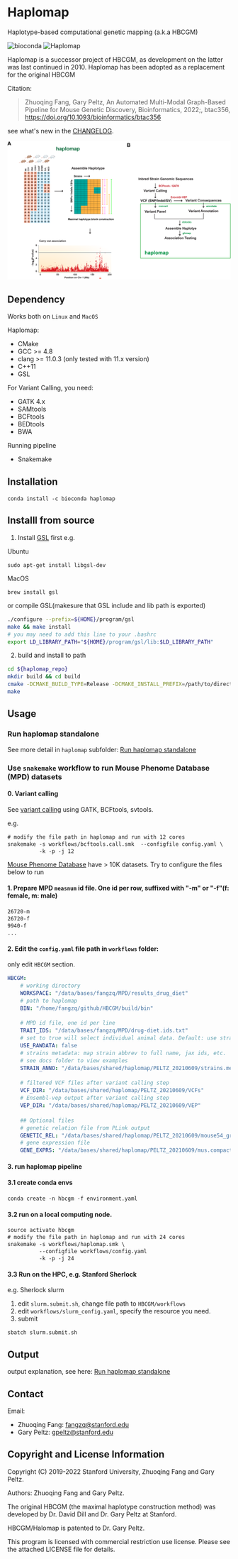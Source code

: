 
# Haplomap 
Haplotype-based computational genetic mapping (a.k.a HBCGM)

![bioconda](https://img.shields.io/conda/vn/bioconda/haplomap.svg?style=plastic)
![Haplomap](https://github.com/zqfang/haplomap/workflows/Haplomap/badge.svg)


Haplomap is a successor project of HBCGM, as development on the latter was last continued in 2010. Haplomap has been adopted as a replacement for the original HBCGM 

Citation:

> Zhuoqing Fang, Gary Peltz, An Automated Multi-Modal Graph-Based Pipeline for Mouse Genetic Discovery, Bioinformatics, 2022;, btac356, https://doi.org/10.1093/bioinformatics/btac356


see what's new  in the [CHANGELOG](./haplomap/CHANGELOG.md).

![HBCGM](./docs/haplomap.png)

## Dependency 
Works both on `Linux` and `MacOS`

Haplomap:
* CMake
* GCC >= 4.8
* clang >= 11.0.3 (only tested with 11.x version)
* C++11
* GSL

For Variant Calling, you need:
* GATK 4.x
* SAMtools
* BCFtools
* BEDtools
* BWA

Running pipeline
* Snakemake


## Installation

```shell
conda install -c bioconda haplomap
```

## Installl from source
1. Install [GSL](https://www.gnu.org/software/software.html) first 
e.g.

Ubuntu
```shell
sudo apt-get install libgsl-dev
```

MacOS
```shell
brew install gsl
```


or compile GSL(makesure that GSL include and lib path is exported)
```bash
./configure --prefix=${HOME}/program/gsl
make && make install
# you may need to add this line to your .bashrc 
export LD_LIBRARY_PATH="${HOME}/program/gsl/lib:$LD_LIBRARY_PATH"
```

2. build and install to path

```bash
cd ${haplomap_repo}
mkdir build && cd build
cmake -DCMAKE_BUILD_TYPE=Release -DCMAKE_INSTALL_PREFIX=/path/to/directory/bin ..
make
```


## Usage  

### Run haplomap standalone
See more detail in ``haplomap`` subfolder: [Run haplomap standalone](haplomap/README.md)

### Use `snakemake` workflow to run Mouse Phenome Database (MPD) datasets

#### 0. Variant calling

See [variant calling](./workflows/README.md) using GATK, BCFtools, svtools.

e.g.
```shell
# modify the file path in haplomap and run with 12 cores
snakemake -s workflows/bcftools.call.smk  --configfile config.yaml \
          -k -p -j 12   
```

[Mouse Phenome Database](https://phenome.jax.org/) have > 10K datasets. Try to configure the files below to run
#### 1. Prepare MPD `measnum` id file. One id per row, suffixed with "-m" or "-f"(f: female, m: male)
```
26720-m
26720-f
9940-f
...
```

#### 2. Edit the `config.yaml` file path in `workflows` folder:

only edit `HBCGM` section.
```yaml
HBCGM:
    # working directory
    WORKSPACE: "/data/bases/fangzq/MPD/results_drug_diet"
    # path to haplomap
    BIN: "/home/fangzq/github/HBCGM/build/bin"
    
    # MPD id file, one id per line 
    TRAIT_IDS: "/data/bases/fangzq/MPD/drug-diet.ids.txt"
    # set to true will select individual animal data. Default: use strain means.   
    USE_RAWDATA: false 
    # strains metadata: map strain abbrev to full name, jax ids, etc. 
    # see docs folder to view examples
    STRAIN_ANNO: "/data/bases/shared/haplomap/PELTZ_20210609/strains.metadata.csv"
    
    # filtered VCF files after variant calling step 
    VCF_DIR: "/data/bases/shared/haplomap/PELTZ_20210609/VCFs"
    # Ensembl-vep output after variant calling step
    VEP_DIR: "/data/bases/shared/haplomap/PELTZ_20210609/VEP"

    ## Optional files
    # genetic relation file from PLink output
    GENETIC_REL: "/data/bases/shared/haplomap/PELTZ_20210609/mouse54_grm.rel"
    # gene expression file 
    GENE_EXPRS: "/data/bases/shared/haplomap/PELTZ_20210609/mus.compact.exprs.txt"
```

#### 3. run haplomap pipeline

#### 3.1 create conda envs
```shell
conda create -n hbcgm -f environment.yaml
```

#### 3.2 run on a local computing node.

```shell
source activate hbcgm
# modify the file path in haplomap and run with 24 cores
snakemake -s workflows/haplomap.smk \
          --configfile workflows/config.yaml 
          -k -p -j 24   
```
#### 3.3 Run on the HPC, e.g. Stanford Sherlock 

e.g. Sherlock slurm
1. edit `slurm.submit.sh`, change file path to `HBCGM/workflows`
2. edit `workflows/slurm_config.yaml`, specify the resource you need.
3. submit
```
sbatch slurm.submit.sh
```


## Output
output explanation, see here: [Run haplomap standalone](haplomap/README.md)

## Contact

Email: 
- Zhuoqing Fang: fangzq@stanford.edu
- Gary Peltz: gpeltz@stanford.edu

## Copyright and License Information
Copyright (C) 2019-2022 Stanford University, Zhuoqing Fang and Gary Peltz.

Authors: Zhuoqing Fang and Gary Peltz.

The original HBCGM (the maximal haplotype construction method) was developed by Dr. David Dill and Dr. Gary Peltz at Stanford.

HBCGM/Halomap is patented to Dr. Gary Peltz.

This program is licensed with commercial restriction use license. Please see the attached LICENSE file for details.